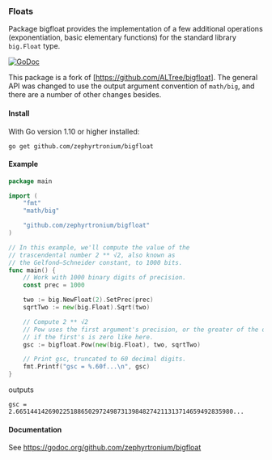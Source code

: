 ### Floats 

Package bigfloat provides the implementation of a few additional operations (exponentiation, basic elementary functions) for the standard library `big.Float` type.

[![GoDoc](https://godoc.org/github.com/zephyrtronium/bigfloat?status.png)](https://godoc.org/github.com/zephyrtronium/bigfloat)

This package is a fork of [https://github.com/ALTree/bigfloat]. The general API was changed to use the output argument convention of `math/big`, and there are a number of other changes besides.

#### Install

With Go version 1.10 or higher installed:

```
go get github.com/zephyrtronium/bigfloat
```

#### Example

```go
package main

import (
	"fmt"
	"math/big"

	"github.com/zephyrtronium/bigfloat"
)

// In this example, we'll compute the value of the
// trascendental number 2 ** √2, also known as
// the Gelfond–Schneider constant, to 1000 bits.
func main() {
	// Work with 1000 binary digits of precision.
	const prec = 1000

	two := big.NewFloat(2).SetPrec(prec)
	sqrtTwo := new(big.Float).Sqrt(two)

	// Compute 2 ** √2
	// Pow uses the first argument's precision, or the greater of the others'
	// if the first's is zero like here.
	gsc := bigfloat.Pow(new(big.Float), two, sqrtTwo)

	// Print gsc, truncated to 60 decimal digits.
	fmt.Printf("gsc = %.60f...\n", gsc)
}
```

outputs
```
gsc = 2.665144142690225188650297249873139848274211313714659492835980...
```

#### Documentation

See https://godoc.org/github.com/zephyrtronium/bigfloat
